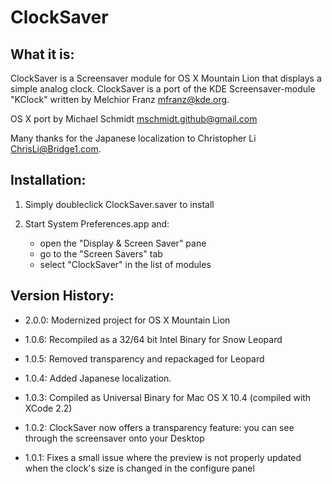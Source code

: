 ClockSaver
==========


What it is:
-----------

ClockSaver is a Screensaver module for OS X  Mountain Lion that displays a simple analog clock. ClockSaver is a port of the KDE Screensaver-module "KClock" written by Melchior Franz <mfranz@kde.org>.

OS X port by Michael Schmidt <mschmidt.github@gmail.com>

Many thanks for the Japanese localization to Christopher Li <ChrisLi@Bridge1.com>.


Installation:
-------------

1. Simply doubleclick ClockSaver.saver to install

2. Start System Preferences.app and:

    -   open the "Display & Screen Saver" pane
    -   go to the "Screen Savers" tab
    -   select "ClockSaver" in the list of modules


Version History:
----------------

- 2.0.0:    Modernized project for OS X Mountain Lion

- 1.0.6:    Recompiled as a 32/64 bit Intel Binary for Snow Leopard

- 1.0.5:    Removed transparency and repackaged for Leopard

- 1.0.4:    Added Japanese localization.

- 1.0.3:    Compiled as Universal Binary for Mac OS X 10.4 (compiled with XCode 2.2)

- 1.0.2:    ClockSaver now offers a transparency feature: you can see through the screensaver onto your Desktop

- 1.0.1:    Fixes a small issue where the preview is not properly updated when the clock's size is changed in the configure panel
